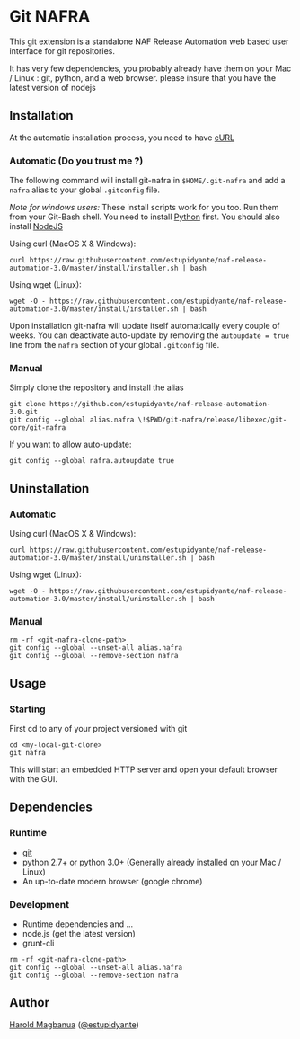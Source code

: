 # Git NAFRA

This git extension is a standalone NAF Release Automation web based user interface for git repositories.

It has very few dependencies, you probably already have them on your
Mac / Linux : git, python, and a web browser. please insure that you have the latest version of nodejs

## Installation

At the automatic installation process, you need to have [cURL](https://curl.haxx.se/dlwiz/?type=bin&os=Win32&flav=-&ver=2000%2FXP)

### Automatic (Do you trust me ?)

The following command will install git-nafra in `$HOME/.git-nafra` and add a `nafra` alias to your global `.gitconfig` file.

*Note for windows users:* These install scripts work for you too. Run them from your Git-Bash shell.
You need to install [Python](https://www.python.org/downloads/) first.
You should also install [NodeJS](https://nodejs.org/en/)

Using curl (MacOS X & Windows):
```
curl https://raw.githubusercontent.com/estupidyante/naf-release-automation-3.0/master/install/installer.sh | bash
```
Using wget (Linux):
```
wget -O - https://raw.githubusercontent.com/estupidyante/naf-release-automation-3.0/master/install/installer.sh | bash
```
Upon installation git-nafra will update itself automatically every couple of weeks.
You can deactivate auto-update by removing the `autoupdate = true` line from the
`nafra` section of your global `.gitconfig` file.

### Manual

Simply clone the repository and install the alias

```
git clone https://github.com/estupidyante/naf-release-automation-3.0.git
git config --global alias.nafra \!$PWD/git-nafra/release/libexec/git-core/git-nafra
```

If you want to allow auto-update:
```
git config --global nafra.autoupdate true
```

## Uninstallation

### Automatic

Using curl (MacOS X & Windows):
```
curl https://raw.githubusercontent.com/estupidyante/naf-release-automation-3.0/master/install/uninstaller.sh | bash
```
Using wget (Linux):
```
wget -O - https://raw.githubusercontent.com/estupidyante/naf-release-automation-3.0/master/install/uninstaller.sh | bash
```

### Manual

```
rm -rf <git-nafra-clone-path>
git config --global --unset-all alias.nafra
git config --global --remove-section nafra
```

## Usage

### Starting

First cd to any of your project versioned with git
```
cd <my-local-git-clone>
git nafra
```

This will start an embedded HTTP server and open your default browser with the GUI.

## Dependencies

### Runtime

- [git](https://git-scm.com/downloads)
- python 2.7+ or python 3.0+ (Generally already installed on your Mac / Linux)
- An up-to-date modern browser (google chrome)

### Development

- Runtime dependencies and ...
- node.js (get the latest version)
- grunt-cli

```
rm -rf <git-nafra-clone-path>
git config --global --unset-all alias.nafra
git config --global --remove-section nafra
```

## Author

[Harold Magbanua](mailto:estupidyante@gmail.com) ([@estupidyante](https://twitter.com/estupidyante))
